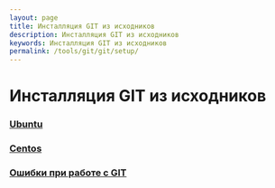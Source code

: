 ```yaml
---
layout: page
title: Инсталляция GIT из исходников
description: Инсталляция GIT из исходников
keywords: Инсталляция GIT из исходников
permalink: /tools/git/git/setup/
---
```


# Инсталляция GIT из исходников

### [Ubuntu](/dev/git/setup/ubuntu/)

### [Centos](/dev/git/setup/centos/)

### [Ошибки при работе с GIT](/dev/git/errors/)
